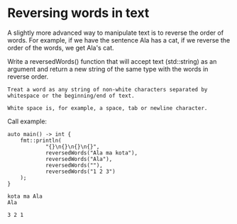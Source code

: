 # Reversing words in text

A slightly more advanced way to manipulate text is to reverse the order of words. For example, if we have the sentence Ala has a cat, if we reverse the order of the words, we get Ala's cat.

Write a reversedWords() function that will accept text (std::string) as an argument and return a new string of the same type with the words in reverse order.

    Treat a word as any string of non-white characters separated by whitespace or the beginning/end of text.

    White space is, for example, a space, tab or newline character.

Call example:

    auto main() -> int {
        fmt::println(
                "{}\n{}\n{}\n{}",
                reversedWords("Ala ma kota"),
                reversedWords("Ala"),
                reversedWords(""),
                reversedWords("1 2 3")
        );
    }

    kota ma Ala
    Ala

    3 2 1